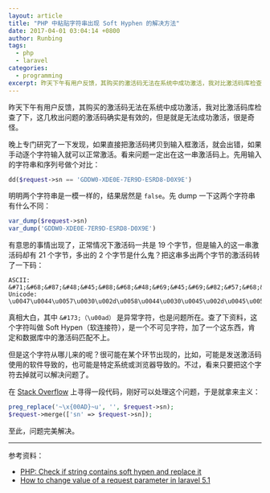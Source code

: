 ```yaml
---
layout: article
title: "PHP 中粘贴字符串出现 Soft Hyphen 的解决方法"
date: 2017-04-01 03:04:14 +0800
author: Runbing
tags:
  - php
  - laravel
categories:
  - programming
excerpt: 昨天下午有用户反馈，其购买的激活码无法在系统中成功激活，我对比激活码库检查了下，这几枚出问题的激活码确实是有效的，但是就是无法成功激活，很是奇怪。
---
```


昨天下午有用户反馈，其购买的激活码无法在系统中成功激活，我对比激活码库检查了下，这几枚出问题的激活码确实是有效的，但是就是无法成功激活，很是奇怪。

晚上专门研究了一下发现，如果直接把激活码拷贝到输入框激活，就会出错，如果手动逐个字符输入就可以正常激活。看来问题一定出在这一串激活码上。先用输入的字符串和序列号做个对比：

```php
dd($request->sn == 'GDDW0-XDE0E-7ER9D-ESRD8-D0X9E')
```

明明两个字符串是一模一样的，结果居然是 ```false```。先 dump 一下这两个字符串有什么不同：

```php
var_dump($request->sn)
var_dump('GDDW0-XDE0E-7ER9D-ESRD8-D0X9E')
```

有意思的事情出现了，正常情况下激活码一共是 19 个字节，但是输入的这一串激活码却有 21 个字节，多出的 2 个字节是什么鬼？把这串多出两个字节的激活码转了一下码：

```none
ASCII: &#71;&#68;&#87;&#48;&#45;&#88;&#68;&#48;&#69;&#45;&#69;&#82;&#57;&#68;&#45;&#69;&#82;&#68;&#173;&#56;
Unicode: \u0047\u0044\u0057\u0030\u002d\u0058\u0044\u0030\u0045\u002d\u0045\u0052\u0039\u0044\u002d\u0045\u0052\u0044\u00ad\u0038
```

真相大白，其中 ```&#173;（\u00ad）``` 是异常字符，也是问题所在。查了下资料，这个字符叫做 Soft Hypen（软连接符），是一个不可见字符，加了一个这东西，肯定和数据库中的激活码匹配不上。

但是这个字符从哪儿来的呢？很可能在某个环节出现的，比如，可能是发送激活码使用的软件导致的，也可能是特定系统或浏览器导致的。不过，看来只要把这个字符去掉就可以解决问题了。

在 [Stack Overflow](http://stackoverflow.com/questions/10148184/php-check-if-string-contains-soft-hypen-and-replace-it) 上寻得一段代码，刚好可以处理这个问题，于是就拿来主义：

```php
preg_replace('~\x{00AD}~u', '', $request->sn);
$request->merge(['sn' => $request->sn]);
```

至此，问题完美解决。

---

参考资料：

* [PHP: Check if string contains soft hypen and replace it](http://stackoverflow.com/questions/10148184/php-check-if-string-contains-soft-hypen-and-replace-it)
* [How to change value of a request parameter in laravel 5.1](http://stackoverflow.com/questions/36812476/how-to-change-value-of-a-request-parameter-in-laravel-5-1)

